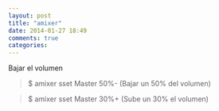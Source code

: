 ```yaml
---
layout: post
title: "amixer"
date: 2014-01-27 18:49
comments: true
categories: 
---
```

Bajar el volumen

>$ amixer sset Master 50%-   (Bajar un 50% del volumen)

>$ amixer sset Master 30%+  (Sube un 30% el volumen)

